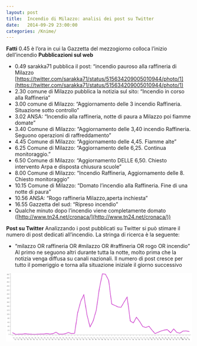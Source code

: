 ```yaml
---
layout: post
title:  Incendio di Milazzo: analisi dei post su Twitter
date:   2014-09-29 23:00:00
categories: /Knime/
---
```

__Fatti__
0.45 è l’ora in cui la Gazzetta del mezzogiorno colloca l’inizio dell’incendio
__Pubblicazioni sul web__
- 0.49 sarakka71 pubblica il post: “incendio pauroso alla raffineria di Milazzo [https://twitter.com/sarakka71/status/515634209005010944/photo/1](https://twitter.com/sarakka71/status/515634209005010944/photo/1) 
- 2.30 comune di Milazzo pubblica la notizia sul sito: “Incendio in corso alla Raffineria”
- 3.00 comune di Milazzo: “Aggiornamento delle 3 incendio Raffineria. Situazione sotto controllo”
- 3.02 ANSA: “Incendio alla raffineria, notte di paura a Milazzo poi fiamme domate”
- 3.40 Comune di Milazzo: “Aggiornamento delle 3,40 incendio Raffineria. Seguono operazioni di raffreddamento”
- 4.45 Comune di Milazzo: “Aggiornamento delle 4,45. Fiamme alte”
- 6.25 Comune di Milazzo: “Aggiornamento delle 6,25. Continua monitoraggio.”
- 6.50 Comune di Milazzo: “Aggiornamento DELLE 6,50. Chiesto intervento Arpa e disposta chiusura scuole”
- 8.00 Comune di Milazzo: “Incendio Raffineria, Aggiornamento delle 8. Chiesto monitoraggio”
- 10.15 Comune di Milazzo: “Domato l’incendio alla Raffineria. Fine di una notte di paura”
- 10.56 ANSA: “Rogo raffineria Milazzo,aperta inchiesta”
- 16.55 Gazzetta del sud: “Ripreso incendio”
- Qualche minuto dopo l’incendio viene completamente domato ([http://www.tn24.net/cronaca/](http://www.tn24.net/cronaca/))

__Post su Twitter__
Analizzando i post pubblicati su Twitter si può stimare il numero di post dedicati all’incendio. La stringa di ricerca è la seguente: 
- “milazzo OR raffineria OR #milazzo OR #raffineria OR rogo OR incendio”
Al primo ne seguono altri durante tutta la notte, molto prima che la notizia venga diffusa su canali nazionali. Il numero di post cresce per tutto il pomeriggio e torna alla situazione iniziale il giorno successivo

![Quanti post per Milazzo](/file/milazzo_post.png)

